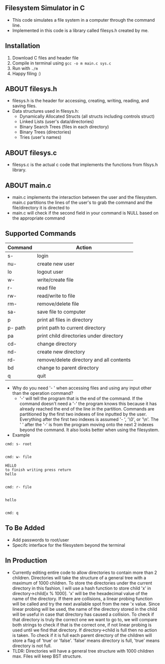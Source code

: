 Filesystem Simulator in C
-
- This code simulates a file system in a computer through the command line.
- Implemented in this code is a library called filesys.h created by me.

Installation 
-
1. Download C files and header file
2. Compile in terminal using ```gcc -o m main.c sys.c```
3. Run with ```./m```
4. Happy filing :)

ABOUT filesys.h
-
- filesys.h is the header for accessing, creating, writing, reading, and saving files.
- Data structures used in filesys.h:
  - Dynamically Allocated Structs (all structs including controls struct)
  - Linked Lists (user's data/directories)
  - Binary Search Trees (files in each directory)
  - Binary Trees (directories)
  - Tries (user's names)
  
ABOUT filesys.c
-
- filesys.c is the actual c code that implements the functions from filsys.h library.

ABOUT main.c
-
- main.c implements the interaction between the user and the filesystem. main.c partitions the lines of the user's to grab the command and the file/directory it is directed to
- main.c will check if the second field in your command is NULL based on the appropriate command

Supported Commands
-
| Command | Action |
| ------- | ----------- |
| s-       | login       | 
| nu-      | create new user |
| lo       | logout user |
| w-       | write/create file            |
| r-        |  read file           |
| rw-        | read/write to file            |
| rm-        | remove/delete file            |
| sa-        |  save file to computer           |
| p        | print all files in directory            |
| p- path  | print path to current directory |
| pa       | print child directories under directory |
| cd-        | change directory            |
| nd-        | create new directory            |
| rd-        | remove/delete directory and all contents
| bd        | change to parent directory            |
| q        |  quit           |

- Why do you need '- ' when accessing files and using any input other than the operation command?
  - '-' will tell the program that is the end of the command. If the command doesn't need a '-' the program knows this because it has already reached the end of the line in the partition. Commands are partitioned by the first two indexes of line inputted by the user. Everything after the first two indexes is assumed '- ', '\0', or '\n'. The ' ' after the '-' is from the program moving onto the next 2 indexes beyond the command. It also looks better when using the filesystem.
- Example
```
cmd: s- root


cmd: w- file

HELLO
to finish writing press return
hello


cmd: r- file


hello


cmd: q
```

To Be Added
-
- Add passwords to root/user
- Specifc interface for the filesystem beyond the terminal

In Production
- 
- Currently editing entire code to allow directories to contain more than 2 children. Directories will take the structure of a general tree with a maximum of 1000 children. To store the directories under the current directory in this fashion, I will use a hash function to store child 'x' in directory->child[x % 1000]. 'x' will be the hexadecimal value of the name of the directory. If there are collisions, a linear probing function will be called and try the next available spot from the new 'x value. Since linear probing will be used, the name of the directory stored in the child will be useful in case that directory has caused a collision. To check if that directory is truly the correct one we want to go to, we will compare both strings to check if that is the correct one, if not linear probing is used until we find that directory. If directory->child is full then no action is taken. To check if it is full each parent directory of the children will store a flag of 'true' or 'false'. 'false' means directory is full, 'true' means directory is not full.
- TLDR: Directories will have a general tree structure with 1000 children max. Files will keep BST structure.
